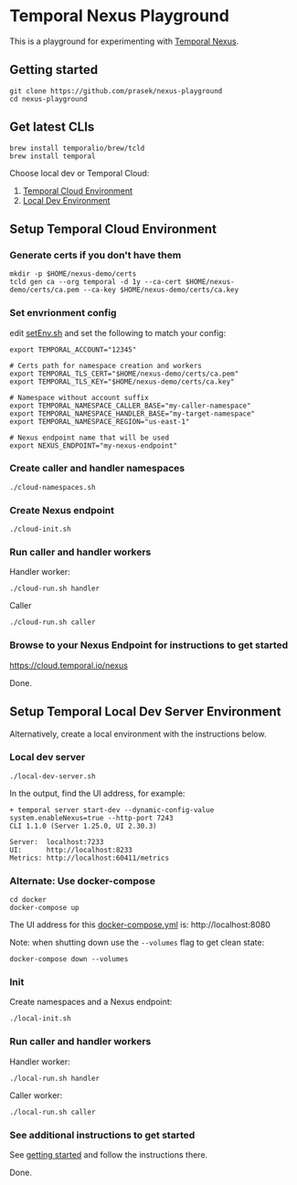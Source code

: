 # Temporal Nexus Playground

This is a playground for experimenting with [Temporal Nexus](https://temporal.io/nexus).

## Getting started

```
git clone https://github.com/prasek/nexus-playground
cd nexus-playground
```

## Get latest CLIs

```
brew install temporalio/brew/tcld
brew install temporal
```

Choose local dev or Temporal Cloud:
1. [Temporal Cloud Environment](#setup-temporal-cloud-environment)
1. [Local Dev Environment](#setup-temporal-local-dev-server-environment)


## Setup Temporal Cloud Environment

### Generate certs if you don't have them
```
mkdir -p $HOME/nexus-demo/certs
tcld gen ca --org temporal -d 1y --ca-cert $HOME/nexus-demo/certs/ca.pem --ca-key $HOME/nexus-demo/certs/ca.key
```

### Set envrionment config

edit [setEnv.sh](./setEnv.sh) and set the following to match your config:
```
export TEMPORAL_ACCOUNT="12345"

# Certs path for namespace creation and workers
export TEMPORAL_TLS_CERT="$HOME/nexus-demo/certs/ca.pem"
export TEMPORAL_TLS_KEY="$HOME/nexus-demo/certs/ca.key"

# Namespace without account suffix
export TEMPORAL_NAMESPACE_CALLER_BASE="my-caller-namespace"
export TEMPORAL_NAMESPACE_HANDLER_BASE="my-target-namespace"
export TEMPORAL_NAMESPACE_REGION="us-east-1"

# Nexus endpoint name that will be used
export NEXUS_ENDPOINT="my-nexus-endpoint"
```

### Create caller and handler namespaces
```
./cloud-namespaces.sh
```

### Create Nexus endpoint
```
./cloud-init.sh
```

### Run caller and handler workers

Handler worker:
```
./cloud-run.sh handler
```

Caller
```
./cloud-run.sh caller
```

### Browse to your Nexus Endpoint for instructions to get started
https://cloud.temporal.io/nexus

Done.

## Setup Temporal Local Dev Server Environment

Alternatively, create a local environment with the instructions below.

### Local dev server
```
./local-dev-server.sh
```

In the output, find the UI address, for example:
```
+ temporal server start-dev --dynamic-config-value system.enableNexus=true --http-port 7243
CLI 1.1.0 (Server 1.25.0, UI 2.30.3)

Server:  localhost:7233
UI:      http://localhost:8233
Metrics: http://localhost:60411/metrics
```

### Alternate: Use docker-compose
```
cd docker
docker-compose up
```

The UI address for this [docker-compose.yml](./docker/docker-compose.yml) is: http://localhost:8080

Note: when shutting down use the `--volumes` flag to get clean state:
```
docker-compose down --volumes
```

### Init
Create namespaces and a Nexus endpoint:
```
./local-init.sh
```

### Run caller and handler workers

Handler worker:
```
./local-run.sh handler
```

Caller worker:
```
./local-run.sh caller
```

### See additional instructions to get started
See [getting started](./service/description-local.md) and follow the instructions there.

Done.